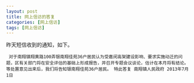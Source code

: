 ```yaml
---
layout: post
title: 网上信访的答复
categories: [网上信访]
tags: [网上信访]
---
```



昨天短信收到的通知，如下。

```
 对于南翔镇翔黄路100弄银南翔佳苑36户居民认为受嘉闵高架建设影响、要求实施动迁的问题，区有关部门将在安全评估的基础上形成报告，并召开专题会议谈论，估计在本月将有结论。等处置意见出来后，我们将告知银南翔佳苑36户居民。 特此答复 南翔镇人民政府 2013年7月1日
```

